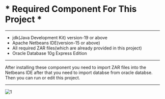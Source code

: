 
# * Required Component For This Project * 
_______________________________________________

* jdk(Java Development Kit) version-19 or above
* Apache Netbeans IDE(version-15 or above)
* All required ZAR files(which are already provided in this project)
* Oracle Database 10g Express Edition
__________________________________________________________________________________

After installing these component you need to import ZAR files into the Netbeans IDE after that you need to import databse from oracle databse. Then 
you can run or edit this project.
_____________________________________________________________________________________________________________________________________________________________________

![1](https://github.com/abhishekkumarme/Hotel-Management-System-Using-Netbeans-IDE/assets/114686528/f6fcffa6-0e0b-4f6d-acc3-66b418c9137d)

